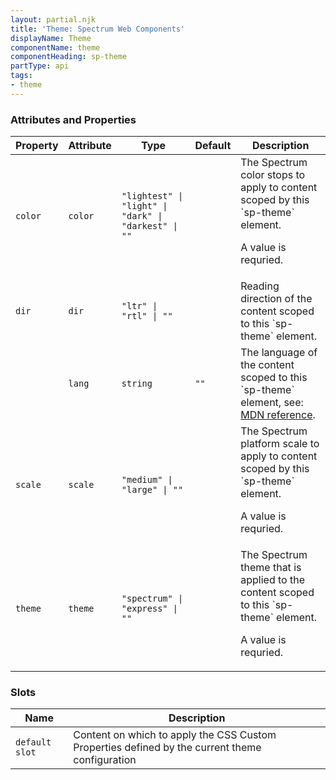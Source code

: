 ```yaml
---
layout: partial.njk
title: 'Theme: Spectrum Web Components'
displayName: Theme
componentName: theme
componentHeading: sp-theme
partType: api
tags:
- theme
---
```


### Attributes and Properties

<div class="table-container">
<table class="spectrum-Table spectrum-Table--sizeM">
<thead class="spectrum-Table-head">
<tr>

<th class="spectrum-Table-headCell">
Property
</th>

<th class="spectrum-Table-headCell">
Attribute
</th>

<th class="spectrum-Table-headCell">
Type
</th>

<th class="spectrum-Table-headCell">
Default
</th>

<th class="spectrum-Table-headCell">
Description
</th>

</tr>
</thead>
<tbody class="spectrum-Table-body">

<tr class="spectrum-Table-row" id="attributes and properties_color" data-name="Property" data-value="color">

<td class="spectrum-Table-cell">
<code>color</code>
</td>

<td class="spectrum-Table-cell">
<code>color</code>
</td>

<td class="spectrum-Table-cell">
<code>"lightest" | "light" | "dark" | "darkest" | ""</code>
</td>

<td class="spectrum-Table-cell">
<code></code>
</td>

<td class="spectrum-Table-cell">
The Spectrum color stops to apply to content scoped by this `sp-theme` element.

A value is requried.
</td>

</tr>

<tr class="spectrum-Table-row" id="attributes and properties_dir" data-name="Property" data-value="dir">

<td class="spectrum-Table-cell">
<code>dir</code>
</td>

<td class="spectrum-Table-cell">
<code>dir</code>
</td>

<td class="spectrum-Table-cell">
<code>"ltr" | "rtl" | ""</code>
</td>

<td class="spectrum-Table-cell">
<code></code>
</td>

<td class="spectrum-Table-cell">
Reading direction of the content scoped to this `sp-theme` element.
</td>

</tr>

<tr class="spectrum-Table-row" id="attributes and properties_lang" data-name="Property" data-value="undefined">

<td class="spectrum-Table-cell">
<code></code>
</td>

<td class="spectrum-Table-cell">
<code>lang</code>
</td>

<td class="spectrum-Table-cell">
<code>string</code>
</td>

<td class="spectrum-Table-cell">
<code>""</code>
</td>

<td class="spectrum-Table-cell">
The language of the content scoped to this `sp-theme` element, see: <a href="https://developer.mozilla.org/en-US/docs/Web/HTML/Global_attributes/lang" target="_blank">MDN reference</a>.
</td>

</tr>

<tr class="spectrum-Table-row" id="attributes and properties_scale" data-name="Property" data-value="scale">

<td class="spectrum-Table-cell">
<code>scale</code>
</td>

<td class="spectrum-Table-cell">
<code>scale</code>
</td>

<td class="spectrum-Table-cell">
<code>"medium" | "large" | ""</code>
</td>

<td class="spectrum-Table-cell">
<code></code>
</td>

<td class="spectrum-Table-cell">
The Spectrum platform scale to apply to content scoped by this `sp-theme` element.

A value is requried.
</td>

</tr>

<tr class="spectrum-Table-row" id="attributes and properties_theme" data-name="Property" data-value="theme">

<td class="spectrum-Table-cell">
<code>theme</code>
</td>

<td class="spectrum-Table-cell">
<code>theme</code>
</td>

<td class="spectrum-Table-cell">
<code>"spectrum" | "express" | ""</code>
</td>

<td class="spectrum-Table-cell">
<code></code>
</td>

<td class="spectrum-Table-cell">
The Spectrum theme that is applied to the content scoped to this `sp-theme` element.

A value is requried.
</td>

</tr>

</tbody>
</table>
</div>
    

### Slots

<div class="table-container">
<table class="spectrum-Table spectrum-Table--sizeM">
<thead class="spectrum-Table-head">
<tr>

<th class="spectrum-Table-headCell">
Name
</th>

<th class="spectrum-Table-headCell">
Description
</th>

</tr>
</thead>
<tbody class="spectrum-Table-body">

<tr class="spectrum-Table-row" id="slots_" data-name="Slot name" data-value="default slot">

<td class="spectrum-Table-cell">
<code>default slot</code>
</td>

<td class="spectrum-Table-cell">
Content on which to apply the CSS Custom Properties defined by the current theme configuration
</td>

</tr>

</tbody>
</table>
</div>
    

